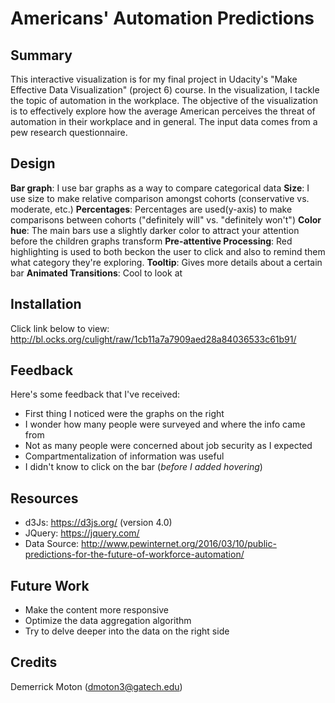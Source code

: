 # Americans' Automation Predictions

## Summary
This interactive visualization is for my final project in Udacity's "Make Effective Data Visualization" (project 6) course. In the visualization, I tackle the topic of automation in the workplace. The objective of the visualization is to effectively explore how the average American perceives the threat of automation in their workplace and in general. The input data comes from a pew research questionnaire.

## Design
  **Bar graph**: I use bar graphs as a way to compare categorical data
  **Size**: I use size to make relative comparison amongst cohorts (conservative vs. moderate, etc.)
  **Percentages**: Percentages are used(y-axis) to make comparisons between cohorts ("definitely will" vs. "definitely won't")
  **Color hue**: The main bars use a slightly darker color to attract your attention before the children graphs transform
  **Pre-attentive Processing**: Red highlighting is used to both beckon the user to click and also
  to remind them what category they're exploring.
  **Tooltip**: Gives more details about a certain bar
  **Animated Transitions**: Cool to look at

## Installation
  Click link below to view:
  http://bl.ocks.org/culight/raw/1cb11a7a7909aed28a84036533c61b91/

## Feedback
  Here's some feedback that I've received:
  * First thing I noticed were the graphs on the right
  * I wonder how many people were surveyed and where the info came from
  * Not as many people were concerned about job security as I expected
  * Compartmentalization of information was useful
  * I didn't know to click on the bar (*before I added hovering*)


## Resources
  * d3Js: https://d3js.org/ (version 4.0)
  * JQuery: https://jquery.com/
  * Data Source: http://www.pewinternet.org/2016/03/10/public-predictions-for-the-future-of-workforce-automation/

## Future Work
  * Make the content more responsive
  * Optimize the data aggregation algorithm
  * Try to delve deeper into the data on the right side

## Credits
Demerrick Moton (dmoton3@gatech.edu)
